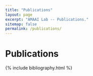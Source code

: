 ```yaml
---
title: "Publications"
layout: page
excerpt: "AMAAI Lab -- Publications."
sitemap: false
permalink: /publications/
---
```


# Publications

{% include bibliography.html %}


